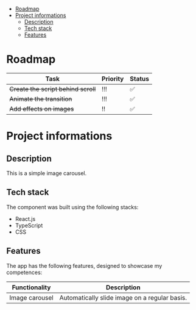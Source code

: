 - [Roadmap](#roadmap)
- [Project informations](#project-informations)
  - [Description](#description)
  - [Tech stack](#tech-stack)
  - [Features](#features)

# Roadmap

| Task                                | Priority | Status |
| ----------------------------------- | -------- | ------ |
| ~~Create the script behind scroll~~ | !!!      | ✅     |
| ~~Animate the transition~~          | !!!      | ✅     |
| ~~Add effects on images~~           | !!       | ✅     |

# Project informations

## Description

This is a simple image carousel.

## Tech stack

The component was built using the following stacks:

- React.js
- TypeScript
- CSS

## Features

The app has the following features, designed to showcase my competences:

| Functionality  | Description                                   |
| -------------- | --------------------------------------------- |
| Image carousel | Automatically slide image on a regular basis. |
